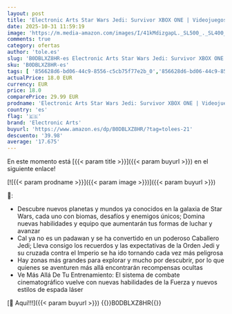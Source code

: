 ```yaml
---
layout: post
title: 'Electronic Arts Star Wars Jedi: Survivor XBOX ONE | Videojuegos | Castellano'
date: 2025-10-31 11:59:19
image: 'https://m.media-amazon.com/images/I/41kMdizgapL._SL500_._SL400_.jpg'
comments: true
category: ofertas
author: 'tole.es'
slug: 'B0DBLXZ8HR-es Electronic Arts Star Wars Jedi: Survivor XBOX ONE |...'
sku: 'B0DBLXZ8HR-es'
tags: [ '856628d6-bd06-44c9-8556-c5cb75f77e2b_0','856628d6-bd06-44c9-8556-c5cb75f77e2b_401','Arborist Merchandising Root','Hardware y juegos para Xbox One','Juegos para Xbox One','Self Service','Special Features Stores','Tienda de consolas y videojuegos infantiles','Videojuegos','electronic arts','xbox','🇪🇸', ]
actualPrice: 18.0 EUR
currency: EUR
price: 18.0
comparePrice: 29.99 EUR
prodname: 'Electronic Arts Star Wars Jedi: Survivor XBOX ONE | Videojuegos | Castellano'
country: 'es'
flag: '🇪🇸'
brand: 'Electronic Arts'
buyurl: 'https://www.amazon.es/dp/B0DBLXZ8HR/?tag=tolees-21'
descuento: '39.98'
average: '17.675'
---
```


En este momento está [{{< param title >}}]({{< param buyurl >}}) en el siguiente enlace!

[![{{< param prodname >}}]({{< param image >}})]({{< param buyurl >}})

🔎:

- Descubre nuevos planetas y mundos ya conocidos en la galaxia de Star Wars, cada uno con biomas, desafíos y enemigos únicos; Domina nuevas habilidades y equipo que aumentarán tus formas de luchar y avanzar
- Cal ya no es un padawan y se ha convertido en un poderoso Caballero Jedi; Lleva consigo los recuerdos y las expectativas de la Orden Jedi y su cruzada contra el Imperio se ha ido tornando cada vez más peligrosa
- Hay zonas más grandes para explorar y mucho por descubrir, por lo que quienes se aventuren más allá encontrarán recompensas ocultas
- Ve Más Allá De Tu Entrenamiento: El sistema de combate cinematográfico vuelve con nuevas habilidades de la Fuerza y nuevos estilos de espada láser

[🛒 Aquí!!!]({{< param buyurl >}})
{{<world>}}B0DBLXZ8HR{{</world>}}
